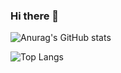 ### Hi there 👋

![Anurag's GitHub stats](https://github-readme-stats.vercel.app/api?username=amritanand-py&show_icons=true&theme=radical)



![Top Langs](https://github-readme-stats.vercel.app/api/top-langs/?username=amritanand-py&layout=compact)
<!--
**amritanand-py/amritanand-py** is a ✨ _special_ ✨ repository because its `README.md` (this file) appears on your GitHub profile.

Here are some ideas to get you started:

- 🔭 I’m currently working on ...
- 🌱 I’m currently learning ...
- 👯 I’m looking to collaborate on ...
- 🤔 I’m looking for help with ...
- 💬 Ask me about ...
- 📫 How to reach me: ...
- 😄 Pronouns: ...
- ⚡ Fun fact: ...
-->
